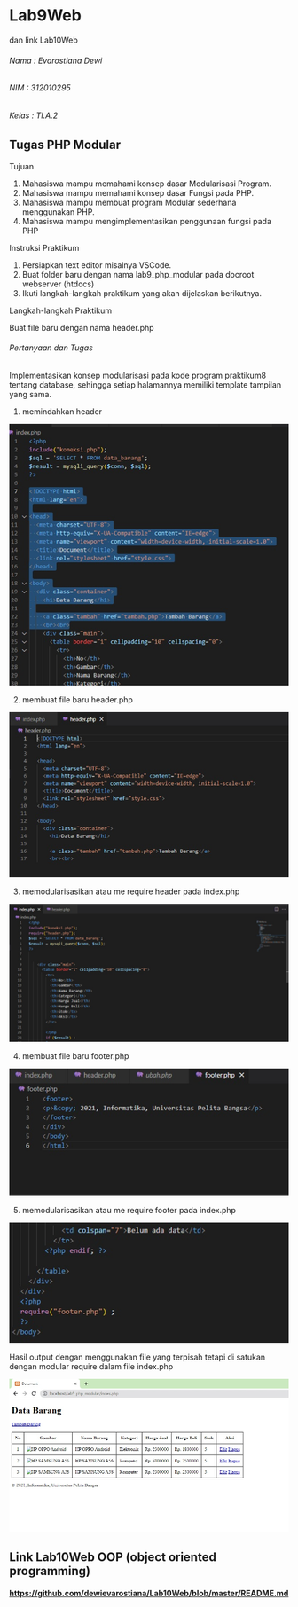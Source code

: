 # Lab9Web
dan link Lab10Web

###### Nama : Evarostiana Dewi
###### NIM : 312010295
###### Kelas : TI.A.2

## Tugas PHP Modular

Tujuan

1. Mahasiswa mampu memahami konsep dasar Modularisasi Program. 
2. Mahasiswa mampu memahami konsep dasar Fungsi pada PHP. 
3. Mahasiswa mampu membuat program Modular sederhana menggunakan PHP. 
4. Mahasiswa mampu mengimplementasikan penggunaan fungsi pada PHP

Instruksi Praktikum

1. Persiapkan text editor misalnya VSCode. 
2. Buat folder baru dengan nama lab9_php_modular pada docroot webserver
(htdocs)
3. Ikuti langkah-langkah praktikum yang akan dijelaskan berikutnya. 

Langkah-langkah Praktikum

Buat file baru dengan nama header.php



###### Pertanyaan dan Tugas

Implementasikan konsep modularisasi pada kode program praktikum8 tentang
database, sehingga setiap halamannya memiliki template tampilan yang sama.

1. memindahkan header

![](img2/0%20zero.jpg)

2. membuat file baru header.php

![](img2/1%20satu.jpg)

3. memodularisasikan atau me require header pada index.php

![](img2/2%20dua.jpg)

4. membuat file baru footer.php

![](img2/3%20footer.jpg)

5. memodularisasikan atau me require footer pada index.php

![](img2/3%20footer2.jpg)

Hasil output dengan menggunakan file yang terpisah tetapi di satukan dengan modular require dalam file index.php

![](img2/4%20empat.jpg)



## Link Lab10Web OOP (object oriented programming)
#### https://github.com/dewievarostiana/Lab10Web/blob/master/README.md
